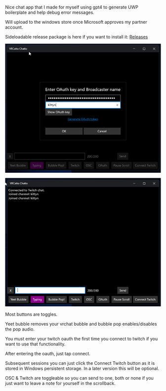 Nice chat app that I made for myself using gpt4 to generate UWP boilerplate and help debug error messages.

Will upload to the windows store once Microsoft approves my partner account.

Sideloadable release package is here if you want to install it:  [Releases](https://github.com/kittynXR/VRCattoChatto/releases)

![Picture of oauth dialogue.](oauthsetup.png)

![Picture of connected chat.](connected.png)

Most buttons are toggles.

Yeet bubble removes your vrchat bubble and bubble pop enables/disables the pop audio.  

You must enter your twitch oauth the first time you connect to twitch if you want to use that functionality.

After entering the oauth, just tap connect.

Subsequent sessions you can just click the Connect Twitch button as it is stored in Windows persistent storage.  In a later version this will be optional.

OSC & Twitch are toggleable so you can send to one, both or none if you just want to leave a note for yourself in the scrollback.
